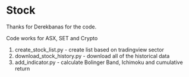 # Stock
Thanks for Derekbanas for the code.

Code works for ASX, SET and Crypto

1. create_stock_list.py - create list based on tradingview sector
2. download_stock_history.py - download all of the historical data
3. add_indicator.py - calculate Bolinger Band, Ichimoku and cumulative return

